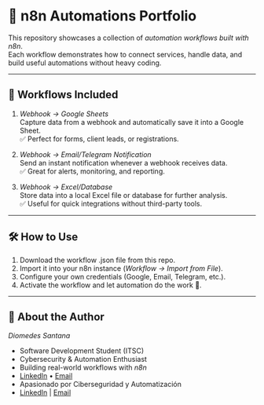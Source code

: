 # 🚀 n8n Automations Portfolio

This repository showcases a collection of *automation workflows built with n8n*.  
Each workflow demonstrates how to connect services, handle data, and build useful automations without heavy coding.

---

## 📂 Workflows Included
1. *Webhook → Google Sheets*  
   Capture data from a webhook and automatically save it into a Google Sheet.  
   ✅ Perfect for forms, client leads, or registrations.

2. *Webhook → Email/Telegram Notification*  
   Send an instant notification whenever a webhook receives data.  
   ✅ Great for alerts, monitoring, and reporting.

3. *Webhook → Excel/Database*  
   Store data into a local Excel file or database for further analysis.  
   ✅ Useful for quick integrations without third-party tools.

---

## 🛠 How to Use
1. Download the workflow .json file from this repo.  
2. Import it into your n8n instance (*Workflow → Import from File*).  
3. Configure your own credentials (Google, Email, Telegram, etc.).  
4. Activate the workflow and let automation do the work 🚀.  

---

## 👤 About the Author
*Diomedes Santana*  
- Software Development Student (ITSC)  
- Cybersecurity & Automation Enthusiast  
- Building real-world workflows with *n8n*  
- [LinkedIn](https://www.linkedin.com/in/diomedes-santana-012972367/) • [Email](mailto:dsantanasec@gmail.com)
- Apasionado por Ciberseguridad y Automatización  
- [LinkedIn](https://www.linkedin.com/in/diomedes-santana-012972367/) | [Email](mailto:dsantanasec@gmail.com)
